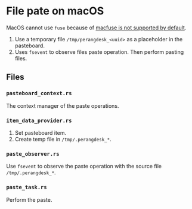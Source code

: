 # File pate on macOS

MacOS cannot use `fuse` because of [macfuse is not supported by default](https://github.com/macfuse/macfuse/wiki/Getting-Started#enabling-support-for-third-party-kernel-extensions-apple-silicon-macs).

1. Use a temporary file `/tmp/perangdesk_<uuid>` as a placeholder in the pasteboard.
2. Uses `fsevent` to observe files paste operation. Then perform pasting files.

## Files

### `pasteboard_context.rs`

The context manager of the paste operations.

### `item_data_provider.rs`

1. Set pasteboard item.
2. Create temp file in `/tmp/.perangdesk_*`.

### `paste_observer.rs`

Use `fsevent` to observe the paste operation with the source file `/tmp/.perangdesk_*`.

### `paste_task.rs`

Perform the paste.
